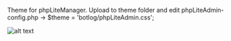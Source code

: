 Theme for phpLiteManager. Upload to theme folder and edit phpLiteAdmin-config.php -> $theme = 'botlog/phpLiteAdmin.css';


![alt text](https://github.com/H-e-ro/unspecific/botlog-style.png?raw=true)
